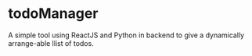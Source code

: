 # todoManager
A simple tool using ReactJS and Python in backend to give a dynamically arrange-able llist of todos.
